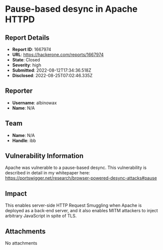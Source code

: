 # Pause-based desync in Apache HTTPD

## Report Details
- **Report ID**: 1667974
- **URL**: https://hackerone.com/reports/1667974
- **State**: Closed
- **Severity**: high
- **Submitted**: 2022-08-12T17:34:36.518Z
- **Disclosed**: 2022-08-25T07:02:46.335Z

## Reporter
- **Username**: albinowax
- **Name**: N/A

## Team
- **Name**: N/A
- **Handle**: ibb

## Vulnerability Information
Apache was vulnerable to a pause-based desync. This vulnerability is described in detail in my whitepaper here: https://portswigger.net/research/browser-powered-desync-attacks#pause

## Impact

This enables server-side HTTP Request Smuggling when Apache is deployed as a back-end server, and it also enables MITM attackers to inject arbitrary JavaScript in spite of TLS.

## Attachments
No attachments
